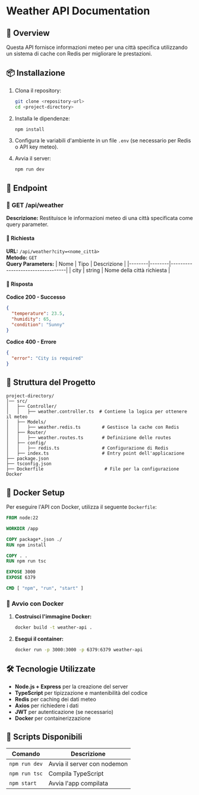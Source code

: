 # Weather API Documentation

## 📌 Overview

Questa API fornisce informazioni meteo per una città specifica utilizzando un sistema di cache con Redis per migliorare le prestazioni.

## 📦 Installazione

1. Clona il repository:

   ```sh
   git clone <repository-url>
   cd <project-directory>
   ```

2. Installa le dipendenze:

   ```sh
   npm install
   ```

3. Configura le variabili d'ambiente in un file `.env` (se necessario per Redis o API key meteo).

4. Avvia il server:
   ```sh
   npm run dev
   ```

## 🚀 Endpoint

### 📍 **GET /api/weather**

**Descrizione:** Restituisce le informazioni meteo di una città specificata come query parameter.

#### 🔹 **Richiesta**

**URL:** `/api/weather?city=<nome_città>`  
**Metodo:** `GET`  
**Query Parameters:**
| Nome | Tipo | Descrizione |
|--------|--------|----------------------------------|
| city | string | Nome della città richiesta |

#### 🔹 **Risposta**

**Codice 200 - Successo**

```json
{
  "temperature": 23.5,
  "humidity": 65,
  "condition": "Sunny"
}
```

**Codice 400 - Errore**

```json
{
  "error": "City is required"
}
```

## 📜 Struttura del Progetto

```
project-directory/
│── src/
│   ├── Controller/
│   │   ├── weather.controller.ts  # Contiene la logica per ottenere il meteo
│   ├── Models/
│   │   ├── weather.redis.ts        # Gestisce la cache con Redis
│   ├── Router/
│   │   ├── weather.routes.ts       # Definizione delle routes
│   ├── config/
│   │   ├── redis.ts                # Configurazione di Redis
│   ├── index.ts                    # Entry point dell'applicazione
├── package.json
├── tsconfig.json
├── Dockerfile                       # File per la configurazione Docker
```

## 🐳 Docker Setup

Per eseguire l'API con Docker, utilizza il seguente `Dockerfile`:

```dockerfile
FROM node:22

WORKDIR /app

COPY package*.json ./
RUN npm install

COPY . .
RUN npm run tsc

EXPOSE 3000
EXPOSE 6379

CMD [ "npm", "run", "start" ]
```

### 🚀 Avvio con Docker

1. **Costruisci l'immagine Docker:**
   ```sh
   docker build -t weather-api .
   ```
2. **Esegui il container:**
   ```sh
   docker run -p 3000:3000 -p 6379:6379 weather-api
   ```

## 🛠 Tecnologie Utilizzate

- **Node.js + Express** per la creazione del server
- **TypeScript** per tipizzazione e mantenibilità del codice
- **Redis** per caching dei dati meteo
- **Axios** per richiedere i dati
- **JWT** per autenticazione (se necessario)
- **Docker** per containerizzazione

## 🔄 Scripts Disponibili

| Comando       | Descrizione                 |
| ------------- | --------------------------- |
| `npm run dev` | Avvia il server con nodemon |
| `npm run tsc` | Compila TypeScript          |
| `npm start`   | Avvia l'app compilata       |
